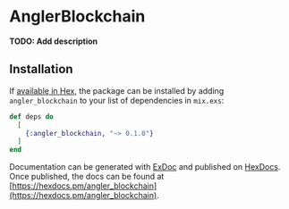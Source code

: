 # AnglerBlockchain

**TODO: Add description**

## Installation

If [available in Hex](https://hex.pm/docs/publish), the package can be installed
by adding `angler_blockchain` to your list of dependencies in `mix.exs`:

```elixir
def deps do
  [
    {:angler_blockchain, "~> 0.1.0"}
  ]
end
```

Documentation can be generated with [ExDoc](https://github.com/elixir-lang/ex_doc)
and published on [HexDocs](https://hexdocs.pm). Once published, the docs can
be found at [https://hexdocs.pm/angler_blockchain](https://hexdocs.pm/angler_blockchain).

